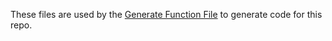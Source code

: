 These files are used by the [Generate Function File](../pkg/cmd/util/util_generate_function.go) to generate code for this repo.